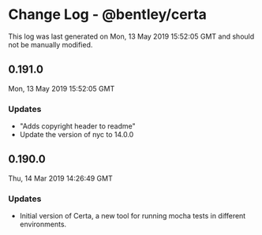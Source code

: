 # Change Log - @bentley/certa

This log was last generated on Mon, 13 May 2019 15:52:05 GMT and should not be manually modified.

## 0.191.0
Mon, 13 May 2019 15:52:05 GMT

### Updates

- "Adds copyright header to readme"
- Update the version of nyc to 14.0.0

## 0.190.0
Thu, 14 Mar 2019 14:26:49 GMT

### Updates

- Initial version of Certa, a new tool for running mocha tests in different environments.

